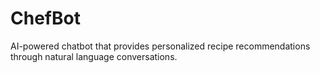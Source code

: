 # ChefBot
AI-powered chatbot that provides personalized recipe recommendations through natural language conversations.
